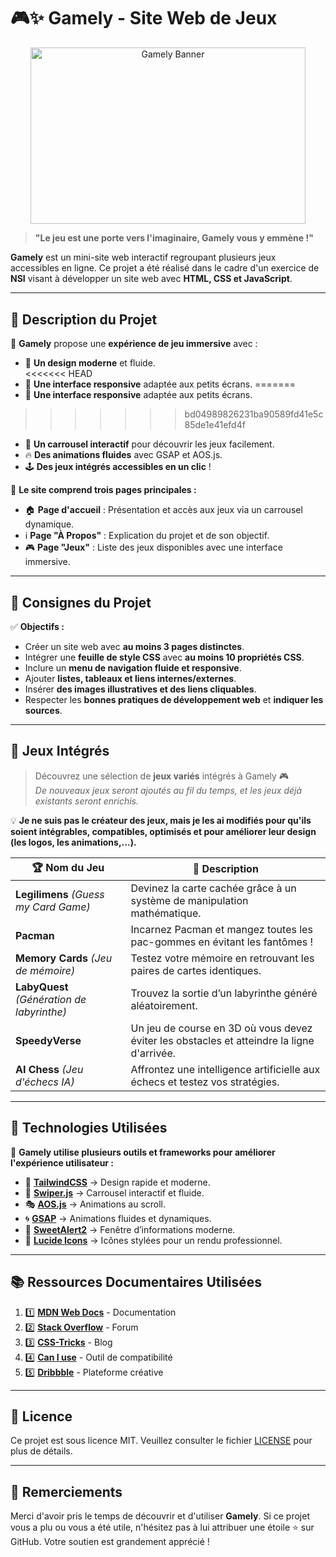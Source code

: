 
# 🎮✨ Gamely - Site Web de Jeux  

<div align="center">  
    <img src="https://i.imgur.com/4xjqeFT.png" alt="Gamely Banner" width="440" height="282.5">  
</div>  

> **"Le jeu est une porte vers l'imaginaire, Gamely vous y emmène !"**  

**Gamely** est un mini-site web interactif regroupant plusieurs jeux accessibles en ligne. Ce projet a été réalisé dans le cadre d'un exercice de **NSI** visant à développer un site web avec **HTML, CSS et JavaScript**.  

---  
## 🚀 Description du Projet  

🌟 **Gamely** propose une **expérience de jeu immersive** avec :  
- 🎨 **Un design moderne** et fluide.  
<<<<<<< HEAD
- 📱 **Une interface responsive** adaptée aux petits écrans.
=======
- 📱 **Une interface responsive** adaptée aux petits écrans. 
>>>>>>> bd04989826231ba90589fd41e5c85de1e41efd4f
- 🎡 **Un carrousel interactif** pour découvrir les jeux facilement.  
- 🔥 **Des animations fluides** avec GSAP et AOS.js.  
- 🕹️ **Des jeux intégrés accessibles en un clic** !  

🔗 **Le site comprend trois pages principales :**  
- 🏠 **Page d'accueil** : Présentation et accès aux jeux via un carrousel dynamique.  
- ℹ️ **Page "À Propos"** : Explication du projet et de son objectif.  
- 🎮 **Page "Jeux"** : Liste des jeux disponibles avec une interface immersive.  

---  
## 📌 Consignes du Projet  

✅ **Objectifs :**  
- Créer un site web avec **au moins 3 pages distinctes**.  
- Intégrer une **feuille de style CSS** avec **au moins 10 propriétés CSS**.  
- Inclure un **menu de navigation fluide et responsive**.  
- Ajouter **listes, tableaux et liens internes/externes**.  
- Insérer **des images illustratives et des liens cliquables**.  
- Respecter les **bonnes pratiques de développement web** et **indiquer les sources**.  

---  
## 🎲 Jeux Intégrés  

> Découvrez une sélection de **jeux variés** intégrés à Gamely 🎮  
*De nouveaux jeux seront ajoutés au fil du temps, et les jeux déjà existants seront enrichis.*  

💡 **Je ne suis pas le créateur des jeux, mais je les ai modifiés pour qu'ils soient intégrables, compatibles, optimisés et pour améliorer leur design (les logos, les animations,...).**  

| 🏆 **Nom du Jeu** | 📝 **Description** |  
|----------------|----------------|  
| **Legilimens** *(Guess my Card Game)* | Devinez la carte cachée grâce à un système de manipulation mathématique. |  
| **Pacman** | Incarnez Pacman et mangez toutes les pac-gommes en évitant les fantômes ! |  
| **Memory Cards** *(Jeu de mémoire)* | Testez votre mémoire en retrouvant les paires de cartes identiques. |  
| **LabyQuest** *(Génération de labyrinthe)* | Trouvez la sortie d’un labyrinthe généré aléatoirement. |  
| **SpeedyVerse** | Un jeu de course en 3D où vous devez éviter les obstacles et atteindre la ligne d'arrivée. |  
| **AI Chess** *(Jeu d'échecs IA)* | Affrontez une intelligence artificielle aux échecs et testez vos stratégies. |  

---  
## 🎨 Technologies Utilisées  

🔧 **Gamely utilise plusieurs outils et frameworks pour améliorer l'expérience utilisateur :**  

- 🎨 **[TailwindCSS](https://tailwindcss.com/)** → Design rapide et moderne.  
- 🎡 **[Swiper.js](https://swiperjs.com/)** → Carrousel interactif et fluide.  
- 🎭 **[AOS.js](https://michalsnik.github.io/aos/)** → Animations au scroll.  
- 🌀 **[GSAP](https://greensock.com/gsap/)** → Animations fluides et dynamiques.  
- 📢 **[SweetAlert2](https://sweetalert2.github.io/)** → Fenêtre d’informations moderne.  
- 🎨 **[Lucide Icons](https://lucide.dev/)** → Icônes stylées pour un rendu professionnel.  

---
## 📚 Ressources Documentaires Utilisées

1. 1️⃣ **[MDN Web Docs](https://developer.mozilla.org/)** - Documentation
2. 2️⃣ **[Stack Overflow](https://stackoverflow.com/)** - Forum
3. 3️⃣ **[CSS-Tricks](https://css-tricks.com/)** - Blog
4. 4️⃣ **[Can I use](https://caniuse.com/)** - Outil de compatibilité
5. 5️⃣ **[Dribbble](https://dribbble.com/)** - Plateforme créative

---

## 📄 Licence

Ce projet est sous licence MIT. Veuillez consulter le fichier [LICENSE](./LICENSE) pour plus de détails.

---

## 🙏 Remerciements

Merci d'avoir pris le temps de découvrir et d'utiliser **Gamely**. Si ce projet vous a plu ou vous a été utile, n'hésitez pas à lui attribuer une étoile ⭐ sur GitHub. Votre soutien est grandement apprécié !
